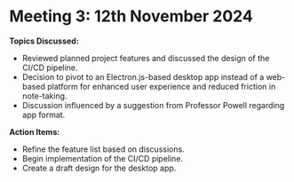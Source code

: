 # Meeting 3: 12th November 2024  
**Topics Discussed:**
- Reviewed planned project features and discussed the design of the CI/CD pipeline.  
- Decision to pivot to an Electron.js-based desktop app instead of a web-based platform for enhanced user experience and reduced friction in note-taking.  
- Discussion influenced by a suggestion from Professor Powell regarding app format.

**Action Items:**
- Refine the feature list based on discussions.  
- Begin implementation of the CI/CD pipeline.  
- Create a draft design for the desktop app.
